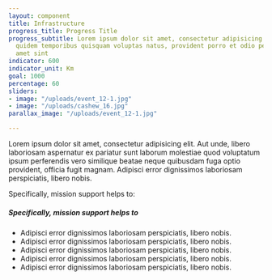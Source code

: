 ```yaml
---
layout: component
title: Infrastructure
progress_title: Progress Title
progress_subtitle: Lorem ipsum dolor sit amet, consectetur adipisicing elit. Pariatur
  quidem temporibus quisquam voluptas natus, provident porro et odio perferendis ipsam,
  amet sint
indicator: 600
indicator_unit: Km
goal: 1000
percentage: 60
sliders:
- image: "/uploads/event_12-1.jpg"
- image: "/uploads/cashew_16.jpg"
parallax_image: "/uploads/event_12-1.jpg"

---
```

Lorem ipsum dolor sit amet, consectetur adipisicing elit. Aut unde, libero laboriosam aspernatur ex pariatur sunt laborum molestiae quod voluptatum ipsum perferendis vero similique beatae neque quibusdam fuga optio provident, officia fugit magnam. Adipisci error dignissimos laboriosam perspiciatis, libero nobis.

Specifically, mission support helps to:

<div class="">
  <h5 class="mt-15">Specifically, mission support helps to</h5>
  <ul class="list theme-colored check">
    <li>Adipisci error dignissimos laboriosam perspiciatis, libero nobis.</li>
    <li>Adipisci error dignissimos laboriosam perspiciatis, libero nobis.</li>
    <li>Adipisci error dignissimos laboriosam perspiciatis, libero nobis.</li>
    <li>Adipisci error dignissimos laboriosam perspiciatis, libero nobis.</li>
    <li>Adipisci error dignissimos laboriosam perspiciatis, libero nobis.</li>
  </ul>
</div>